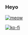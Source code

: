### Heyo 
[![meow](https://cdn.discordapp.com/emojis/710197593463849040.gif)](https://ko-fi.com/O5O8JNLIB)

[![ko-fi](https://ko-fi.com/img/githubbutton_sm.svg)](https://ko-fi.com/O5O8JNLIB)

<!--
**MichaelDavidGK/MichaelDavidGK** is a ✨ _special_ ✨ repository because its `README.md` (this file) appears on your GitHub profile.

Here are some ideas to get you started:

- 🔭 I’m currently working on ...
- 🌱 I’m currently learning ...
- 👯 I’m looking to collaborate on ...
- 🤔 I’m looking for help with ...
- 💬 Ask me about ...
- 📫 How to reach me: ...
- 😄 Pronouns: ...
- ⚡ Fun fact: ...
-->
